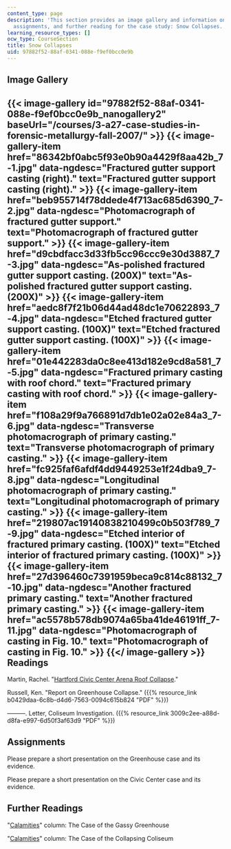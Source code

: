 ```yaml
---
content_type: page
description: 'This section provides an image gallery and information on readings,
  assignments, and further reading for the case study: Snow Collapses.'
learning_resource_types: []
ocw_type: CourseSection
title: Snow Collapses
uid: 97882f52-88af-0341-088e-f9ef0bcc0e9b
---
```


Image Gallery
-------------
{{< image-gallery id="97882f52-88af-0341-088e-f9ef0bcc0e9b_nanogallery2" baseUrl="/courses/3-a27-case-studies-in-forensic-metallurgy-fall-2007/" >}}
{{< image-gallery-item href="86342bf0abc5f93e0b90a4429f8aa42b_7-1.jpg" data-ngdesc="Fractured gutter support casting (right)." text="Fractured gutter support casting (right)." >}}
{{< image-gallery-item href="beb955714f78ddede4f713ac685d6390_7-2.jpg" data-ngdesc="Photomacrograph of fractured gutter support." text="Photomacrograph of fractured gutter support." >}}
{{< image-gallery-item href="d9cbdfacc3d33fb5cc96ccc9e30d3887_7-3.jpg" data-ngdesc="As-polished fractured gutter support casting. (200X)" text="As-polished fractured gutter support casting. (200X)" >}}
{{< image-gallery-item href="aedc8f7f21b06d44ad48dc1e70622893_7-4.jpg" data-ngdesc="Etched fractured gutter support casting. (100X)" text="Etched fractured gutter support casting. (100X)" >}}
{{< image-gallery-item href="01e442283da0c8ee413d182e9cd8a581_7-5.jpg" data-ngdesc="Fractured primary casting with roof chord." text="Fractured primary casting with roof chord." >}}
{{< image-gallery-item href="f108a29f9a766891d7db1e02a02e84a3_7-6.jpg" data-ngdesc="Transverse photomacrograph of primary casting." text="Transverse photomacrograph of primary casting." >}}
{{< image-gallery-item href="fc925faf6afdf4dd9449253e1f24dba9_7-8.jpg" data-ngdesc="Longitudinal photomacrograph of primary casting." text="Longitudinal photomacrograph of primary casting." >}}
{{< image-gallery-item href="219807ac19140838210499c0b503f789_7-9.jpg" data-ngdesc="Etched interior of fractured primary casting. (100X)" text="Etched interior of fractured primary casting. (100X)" >}}
{{< image-gallery-item href="27d396460c7391959beca9c814c88132_7-10.jpg" data-ngdesc="Another fractured primary casting." text="Another fractured primary casting." >}}
{{< image-gallery-item href="ac5578b578db9074a65ba41de46191ff_7-11.jpg" data-ngdesc="Photomacrograph of casting in Fig. 10." text="Photomacrograph of casting in Fig. 10." >}}
{{</ image-gallery >}}
Readings
--------

Martin, Rachel. "[Hartford Civic Center Arena Roof Collapse](http://www.courant.com/business/real-estate/hc-1978-civic-center-collapse-pg,0,3647390.photogallery)."

Russell, Ken. "Report on Greenhouse Collapse." ({{% resource_link b0429daa-6c8b-d4d6-7563-0094c615b824 "PDF" %}})

———. Letter, Coliseum Investigation. ({{% resource_link 3009c2ee-a88d-d8fa-e997-6d50f3af63d9 "PDF" %}})

Assignments
-----------

Please prepare a short presentation on the Greenhouse case and its evidence.

Please prepare a short presentation on the Civic Center case and its evidence.

Further Readings
----------------

"[Calamities](http://www.designnews.com/article/CA6435776.html)" column: The Case of the Gassy Greenhouse

"[Calamities](http://www.designnews.com/article/CA603734.html)" column: The Case of the Collapsing Coliseum